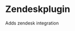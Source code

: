 <!-- This README file is going to be the one displayed on the Grafana.com website for your plugin -->

# Zendeskplugin

Adds zendesk integration

